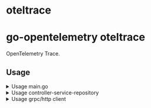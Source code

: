 # oteltrace

# go-opentelemetry oteltrace

OpenTelemetry Trace.

## Usage

<details close>
  <summary>Usage main.go</summary>

```go
package main

import (
	"context"

	"github.com/Hidayathamir/oteltrace"
	"github.com/gin-gonic/gin"
	"go.opentelemetry.io/contrib/instrumentation/github.com/gin-gonic/gin/otelgin"
	"go.opentelemetry.io/contrib/instrumentation/google.golang.org/grpc/otelgrpc"
	"google.golang.org/grpc"
)

func main() {
	tp, err := oteltrace.NewTraceProvider(context.Background())
	fatalIfErr(err)
	defer func() {
		err := tp.Shutdown(context.Background())
		warnIfErr(err)
	}()

	grpcServer = grpc.NewServer(grpc.StatsHandler(otelgrpc.NewServerHandler()))

	ginEngine := gin.Default()
	ginEngine.Use(otelgin.Middleware(serviceName))
}
```

</details>

<details close>
  <summary>Usage controller-service-repository</summary>

```go
package main

import (
	"context"

	"github.com/Hidayathamir/oteltrace"
	"github.com/gin-gonic/gin"
)

func controllerHTTPFoo(c *gin.Context) {
	ctx, span := oteltrace.RecordSpan(c)
	defer span.End()
}

func controllerGRPCFoo(ctx context.Context, req *Req) (*Res, error) {
	ctx, span := oteltrace.RecordSpan(ctx)
	defer span.End()
}

func serviceFoo(ctx context.Context) {
	ctx, span := oteltrace.RecordSpan(ctx)
	defer span.End()
}

func repoGetFoo(ctx context.Context) {
	ctx, span := oteltrace.RecordSpan(ctx)
	defer span.End()
}
```

</details>

<details close>
  <summary>Usage grpc/http client</summary>

```go
package main

import (
	"context"
	"net/http"

	"go.opentelemetry.io/contrib/instrumentation/google.golang.org/grpc/otelgrpc"
	"go.opentelemetry.io/contrib/instrumentation/net/http/otelhttp"
	"google.golang.org/grpc"
)

func extapiHTTPFoo(ctx context.Context) {
	client = &http.Client{Transport: otelhttp.NewTransport(http.DefaultTransport)}
	res, err := client.Do(req)
}

func extapiGRPCFoo(ctx context.Context) {
	conn, err := grpc.NewClient(target, grpc.WithStatsHandler(otelgrpc.NewClientHandler()))
	client = pb.NewClient(conn)
	res, err := client.Foo(ctx, req)
}
```

</details>
